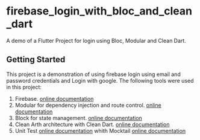 # firebase_login_with_bloc_and_clean_dart

A demo of a Flutter Project for login using Bloc, Modular and Clean Dart.

## Getting Started


This project is a demonstration of using firebase login using email and password credentials and Login with google.
The following tools were used in this project:

1. Firebase. [online documentation](https://firebase.google.com/docs/flutter/)
2. Modular for dependency injection and route control. [online documentation](https://modular.flutterando.com.br/docs/intro/)
3. Block for state management. [online documentation](https://bloclibrary.dev/#/gettingstarted)
4. Clean Arth architecture with Clean Dart. [online documentation](https://github.com/Flutterando/Clean-Dart)
5. Unit Test [online documentation](https://docs.flutter.dev/cookbook/testing/unit/introduction) whith Mocktail [online documentation](https://pub.dev/documentation/mocktail/latest/)

